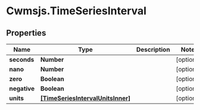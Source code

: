 # Cwmsjs.TimeSeriesInterval

## Properties

Name | Type | Description | Notes
------------ | ------------- | ------------- | -------------
**seconds** | **Number** |  | [optional] 
**nano** | **Number** |  | [optional] 
**zero** | **Boolean** |  | [optional] 
**negative** | **Boolean** |  | [optional] 
**units** | [**[TimeSeriesIntervalUnitsInner]**](TimeSeriesIntervalUnitsInner.md) |  | [optional] 


